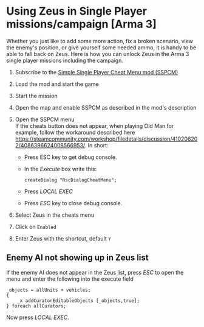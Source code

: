# Using Zeus in Single Player missions/campaign [Arma 3]

Whether you just like to add some more action, fix a broken scenario, view the enemy's position, or give yourself some needed ammo, it is handy to be able to fall back on Zeus. Here is how you can unlock Zeus in the Arma 3 single player missions including the campaign.

1. Subscribe to the [Simple Single Player Cheat Menu mod (SSPCM)](https://steamcommunity.com/sharedfiles/filedetails/?id=410206202)
2. Load the mod and start the game
3. Start the mission
4. Open the map and enable SSPCM as described in the mod's description
5. Open the SSPCM menu  
   If the cheats button does not appear, when playing Old Man for example, follow the workaround described here <https://steamcommunity.com/workshop/filedetails/discussion/410206202/4086396624008566953/>. In short:  
   - Press ESC key to get debug console.
   - In the _Execute_ box write this:

	     createDialog "RscDialogCheatMenu";

   - Press _LOCAL EXEC_
   - Press _ESC_ key to close debug console.


6. Select Zeus in the cheats menu
7. Click on `Enabled`
8. Enter Zeus with the shortcut, default `Y`

## Enemy AI not showing up in Zeus list
If the enemy AI does not appear in the Zeus list, press _ESC_ to open the menu and enter the following into the execute field

```
_objects = allUnits + vehicles; 
{ 
	_x addCuratorEditableObjects [_objects,true]; 
} foreach allCurators;
```

Now press _LOCAL EXEC_.
